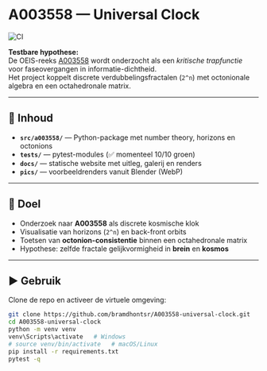 # A003558 — Universal Clock
![CI](https://github.com/bramdhontsr/A003558-universal-clock/actions/workflows/ci.yml/badge.svg)

**Testbare hypothese:**  
De OEIS-reeks [A003558](https://oeis.org/A003558) wordt onderzocht als een *kritische trapfunctie* voor faseovergangen in informatie-dichtheid.  
Het project koppelt discrete verdubbelingsfractalen (`2^n`) met octonionale algebra en een octahedronale matrix.

---

## 📂 Inhoud
- **`src/a003558/`** — Python-package met number theory, horizons en octonions  
- **`tests/`** — pytest-modules (✅ momenteel 10/10 groen)  
- **`docs/`** — statische website met uitleg, galerij en renders  
- **`pics/`** — voorbeeldrenders vanuit Blender (WebP)  

---

## 🔬 Doel
- Onderzoek naar **A003558** als discrete kosmische klok  
- Visualisatie van horizons (`2^n`) en back-front orbits  
- Toetsen van **octonion-consistentie** binnen een octahedronale matrix  
- Hypothese: zelfde fractale gelijkvormigheid in **brein** en **kosmos**

---

## ▶️ Gebruik
Clone de repo en activeer de virtuele omgeving:

```bash
git clone https://github.com/bramdhontsr/A003558-universal-clock.git
cd A003558-universal-clock
python -m venv venv
venv\Scripts\activate   # Windows
# source venv/bin/activate   # macOS/Linux
pip install -r requirements.txt
pytest -q
